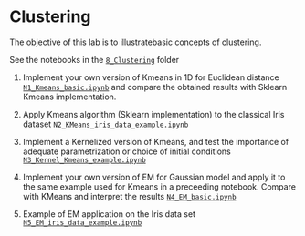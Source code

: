 # Clustering

The objective of this lab is to illustratebasic concepts of clustering.

See the notebooks in the [`8_Clustering`](https://gricad-gitlab.univ-grenoble-alpes.fr/ai-courses/autonomous_systems_ml/-/blob/master/notebooks/8_Clustering/) folder


1. Implement your own version of Kmeans in 1D for Euclidean distance  [`N1_Kmeans_basic.ipynb`](https://gricad-gitlab.univ-grenoble-alpes.fr/ai-courses/autonomous_systems_ml/-/blob/master/notebooks/8_Clustering/N1_Kmeans_basic.ipynb)
and compare the obtained results with Sklearn Kmeans implementation.

2. Apply Kmeans algorithm (Sklearn implementation) to the classical Iris dataset [`N2_KMeans_iris_data_example.ipynb`](https://gricad-gitlab.univ-grenoble-alpes.fr/ai-courses/autonomous_systems_ml/-/blob/master/notebooks/8_Clustering/N2_KMeans_iris_data_example.ipynb)

3. Implement a Kernelized version of Kmeans, and test the importance of adequate parametrization or choice of initial conditions
 [`N3_Kernel_Kmeans_example.ipynb`](https://gricad-gitlab.univ-grenoble-alpes.fr/ai-courses/autonomous_systems_ml/-/blob/master/notebooks/8_Clustering/N3_Kernel_Kmeans_example.ipynb)

4.  Implement your own version of EM for Gaussian model  and apply it to the same example used for Kmeans in a preceeding notebook. Compare with KMeans and interpret the results [`N4_EM_basic.ipynb`](https://gricad-gitlab.univ-grenoble-alpes.fr/ai-courses/autonomous_systems_ml/-/blob/master/notebooks/8_Clustering/N4_EM_basic.ipynb)

5. Example of EM application on the Iris data set [`N5_EM_iris_data_example.ipynb`](https://gricad-gitlab.univ-grenoble-alpes.fr/ai-courses/autonomous_systems_ml/-/blob/master/notebooks/8_Clustering/N5_EM_iris_data_example.ipynb)
